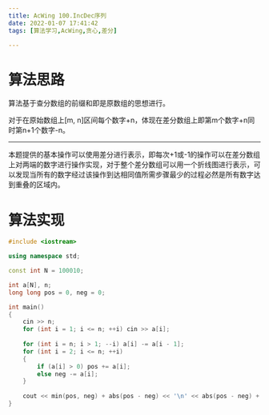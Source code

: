 ```yaml
---
title: AcWing 100.IncDec序列
date: 2022-01-07 17:41:42
tags: [算法学习,AcWing,贪心,差分]

---
```


# 算法思路

算法基于查分数组的前缀和即是原数组的思想进行。

对于在原始数组上[m, n]区间每个数字+n，体现在差分数组上即第m个数字+n同时第n+1个数字-n。

---

本题提供的基本操作可以使用差分进行表示，即每次+1或-1的操作可以在差分数组上对两端的数字进行操作实现，对于整个差分数组可以用一个折线图进行表示，可以发现当所有的数字经过该操作到达相同值所需步骤最少的过程必然是所有数字达到重叠的区域内。

<!---more--->

# 算法实现

```c++
#include <iostream>

using namespace std;

const int N = 100010;

int a[N], n;
long long pos = 0, neg = 0;

int main() 
{
    cin >> n;
    for (int i = 1; i <= n; ++i) cin >> a[i];
    
    for (int i = n; i > 1; --i) a[i] -= a[i - 1];
    for (int i = 2; i <= n; ++i)
    {
        if (a[i] > 0) pos += a[i];
        else neg -= a[i];
    }
    
    cout << min(pos, neg) + abs(pos - neg) << '\n' << abs(pos - neg) + 1;
}
```



